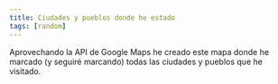 ```yaml
---
title: Ciudades y pueblos donde he estado
tags: [random]
---
```

Aprovechando la API de Google Maps he creado este mapa donde he marcado (y seguiré marcando) todas las ciudades y pueblos que he visitado.

<div id="map"></div>

<script
      src="https://maps.googleapis.com/maps/api/js?key=aaa&callback=initMap&v=weekly"
      async
    ></script>
    
<script>
let map;

function initMap() {
  map = new google.maps.Map(document.getElementById("map"), {
    center: { lat: -34.397, lng: 150.644 },
    zoom: 8,
  });
}
</script>